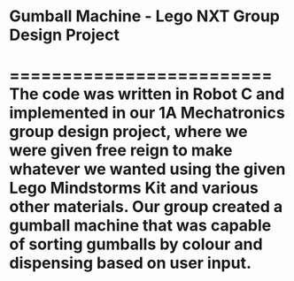 # Gumball Machine - Lego NXT Group Design Project

=========================
The code was written in Robot C and implemented in our 1A Mechatronics group design project, where we were given free reign 
to make whatever we wanted using the given Lego Mindstorms Kit and various other materials. Our group created a gumball machine that was capable of sorting gumballs by colour and dispensing based on user input.
======================
